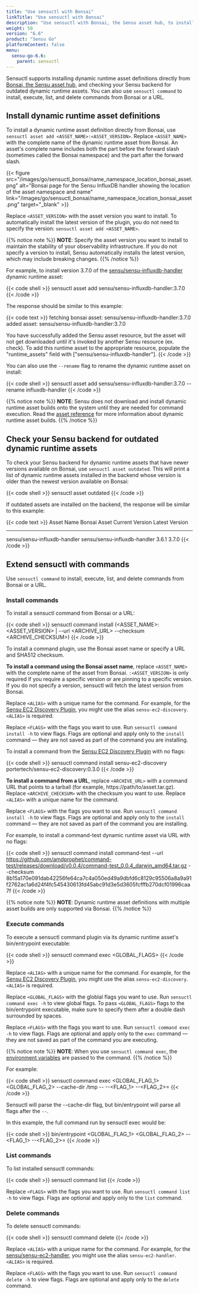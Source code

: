 ```yaml
---
title: "Use sensuctl with Bonsai"
linkTitle: "Use sensuctl with Bonsai"
description: "Use sensuctl with Bonsai, the Sensu asset hub, to install dynamic runtime asset definitions and check for outdated dynamic runtime assets."
weight: 50
version: "6.6"
product: "Sensu Go"
platformContent: false 
menu:
  sensu-go-6.6:
    parent: sensuctl
---
```


Sensuctl supports installing dynamic runtime asset definitions directly from [Bonsai, the Sensu asset hub][1], and checking your Sensu backend for outdated dynamic runtime assets.
You can also use `sensuctl command` to install, execute, list, and delete commands from Bonsai or a URL.

## Install dynamic runtime asset definitions

To install a dynamic runtime asset definition directly from Bonsai, use `sensuctl asset add <ASSET_NAME>:<ASSET_VERSION>`.
Replace `<ASSET_NAME>` with the complete name of the dynamic runtime asset from Bonsai.
An asset's complete name includes both the part before the forward slash (sometimes called the Bonsai namespace) and the part after the forward slash.

{{< figure src="/images/go/sensuctl_bonsai/name_namespace_location_bonsai_asset.png" alt="Bonsai page for the Sensu InfluxDB handler showing the location of the asset namespace and name" link="/images/go/sensuctl_bonsai/name_namespace_location_bonsai_asset.png" target="_blank" >}}

Replace `<ASSET_VERSION>` with the asset version you want to install.
To automatically install the latest version of the plugin, you do not need to specify the version: `sensuctl asset add <ASSET_NAME>`.

{{% notice note %}}
**NOTE**: Specify the asset version you want to install to maintain the stability of your observability infrastructure.
If you do not specify a version to install, Sensu automatically installs the latest version, which may include breaking changes.
{{% /notice %}}

For example, to install version 3.7.0 of the [sensu/sensu-influxdb-handler][4] dynamic runtime asset:

{{< code shell >}}
sensuctl asset add sensu/sensu-influxdb-handler:3.7.0
{{< /code >}}

The response should be similar to this example:

{{< code text >}}
fetching bonsai asset: sensu/sensu-influxdb-handler:3.7.0
added asset: sensu/sensu-influxdb-handler:3.7.0

You have successfully added the Sensu asset resource, but the asset will not get downloaded until
it's invoked by another Sensu resource (ex. check). To add this runtime asset to the appropriate
resource, populate the "runtime_assets" field with ["sensu/sensu-influxdb-handler"].
{{< /code >}}

You can also use the `--rename` flag to rename the dynamic runtime asset on install:

{{< code shell >}}
sensuctl asset add sensu/sensu-influxdb-handler:3.7.0 --rename influxdb-handler
{{< /code >}}

{{% notice note %}}
**NOTE**: Sensu does not download and install dynamic runtime asset builds onto the system until they are needed for command execution.
Read the [asset reference](../../plugins/assets#dynamic-runtime-asset-builds) for more information about dynamic runtime asset builds.
{{% /notice %}}

## Check your Sensu backend for outdated dynamic runtime assets

To check your Sensu backend for dynamic runtime assets that have newer versions available on Bonsai, use `sensuctl asset outdated`.
This will print a list of dynamic runtime assets installed in the backend whose version is older than the newest version available on Bonsai:

{{< code shell >}}
sensuctl asset outdated
{{< /code >}}

If outdated assets are installed on the backend, the response will be similar to this example:

{{< code text >}}
          Asset Name                  Bonsai Asset          Current Version  Latest Version
----------------------------  ----------------------------  ---------------  --------------
sensu/sensu-influxdb-handler  sensu/sensu-influxdb-handler       3.6.1            3.7.0
{{< /code >}}

## Extend sensuctl with commands

Use `sensuctl command` to install, execute, list, and delete commands from Bonsai or a URL.

### Install commands

To install a sensuctl command from Bonsai or a URL:

{{< code shell >}}
sensuctl command install <ALIAS> (<ASSET_NAME>:<ASSET_VERSION> | --url <ARCHIVE_URL> --checksum <ARCHIVE_CHECKSUM>) <FLAGS>
{{< /code >}}

To install a command plugin, use the Bonsai asset name or specify a URL and SHA512 checksum.

**To install a command using the Bonsai asset name**, replace `<ASSET_NAME>` with the complete name of the asset from Bonsai.
`:<ASSET_VERSION>` is only required if you require a specific version or are pinning to a specific version.
If you do not specify a version, sensuctl will fetch the latest version from Bonsai.

Replace `<ALIAS>` with a unique name for the command.
For example, for the [Sensu EC2 Discovery Plugin][3], you might use the alias `sensu-ec2-discovery`. 
`<ALIAS>` is required.

Replace `<FLAGS>` with the flags you want to use.
Run `sensuctl command install -h` to view flags.
Flags are optional and apply only to the `install` command &mdash; they are not saved as part of the command you are installing.

To install a command from the [Sensu EC2 Discovery Plugin][3] with no flags:

{{< code shell >}}
sensuctl command install sensu-ec2-discovery portertech/sensu-ec2-discovery:0.3.0
{{< /code >}}

**To install a command from a URL**, replace `<ARCHIVE_URL>` with a command URL that points to a tarball (for example, https://path/to/asset.tar.gz).
Replace `<ARCHIVE_CHECKSUM>` with the checksum you want to use.
Replace `<ALIAS>` with a unique name for the command.

Replace `<FLAGS>` with the flags you want to use.
Run `sensuctl command install -h` to view flags.
Flags are optional and apply only to the `install` command &mdash; they are not saved as part of the command you are installing.

For example, to install a command-test dynamic runtime asset via URL with no flags:

{{< code shell >}}
sensuctl command install command-test --url https://github.com/amdprophet/command-test/releases/download/v0.0.4/command-test_0.0.4_darwin_amd64.tar.gz --checksum 8b15a170e091dab42256fe64ca7c4a050ed49a9dbfd6c8129c95506a8a9a91f2762ac1a6d24f4fc545430613fd45abc91d3e5d3605fcfffb270dcf01996caa7f
{{< /code >}}

{{% notice note %}}
**NOTE**: Dynamic runtime asset definitions with multiple asset builds are only supported via Bonsai.
{{% /notice %}}

### Execute commands

To execute a sensuctl command plugin via its dynamic runtime asset's bin/entrypoint executable:

{{< code shell >}}
sensuctl command exec <ALIAS> <GLOBAL_FLAGS> <FLAGS>
{{< /code >}}

Replace `<ALIAS>` with a unique name for the command.
For example, for the [Sensu EC2 Discovery Plugin][3], you might use the alias `sensu-ec2-discovery`. 
`<ALIAS>` is required.

Replace `<GLOBAL_FLAGS>` with the globlal flags you want to use.
Run `sensuctl command exec -h` to view global flags.
To pass `<GLOBAL_FLAGS>` flags to the bin/entrypoint executable, make sure to specify them after a double dash surrounded by spaces.

Replace `<FLAGS>` with the flags you want to use.
Run `sensuctl command exec -h` to view flags.
Flags are optional and apply only to the `exec` command &mdash; they are not saved as part of the command you are executing.

{{% notice note %}}
**NOTE**: When you use `sensuctl command exec`, the [environment variables](../environment-variables) are passed to the command.
{{% /notice %}}

For example:

{{< code shell >}}
sensuctl command exec <COMMAND> <GLOBAL_FLAG_1> <GLOBAL_FLAG_2> --cache-dir /tmp -- --<FLAG_1> --<FLAG_2>=<value>
{{< /code >}}

Sensuctl will parse the --cache-dir flag, but bin/entrypoint will parse all flags after the ` -- `.

In this example, the full command run by sensuctl exec would be:

{{< code shell >}}
bin/entrypoint <GLOBAL_FLAG_1> <GLOBAL_FLAG_2> --<FLAG_1> --<FLAG_2>=<value>
{{< /code >}}

### List commands

To list installed sensuctl commands: 

{{< code shell >}}
sensuctl command list <FLAGS>
{{< /code >}}

Replace `<FLAGS>` with the flags you want to use.
Run `sensuctl command list -h` to view flags.
Flags are optional and apply only to the `list` command.

### Delete commands

To delete sensuctl commands:

{{< code shell >}}
sensuctl command delete <ALIAS> <FLAGS>
{{< /code >}}

Replace `<ALIAS>` with a unique name for the command.
For example, for the [sensu/sensu-ec2-handler][3], you might use the alias `sensu-ec2-handler`. 
`<ALIAS>` is required.

Replace `<FLAGS>` with the flags you want to use.
Run `sensuctl command delete -h` to view flags.
Flags are optional and apply only to the `delete` command.


[1]: https://bonsai.sensu.io/
[3]: https://bonsai.sensu.io/assets/sensu/sensu-ec2-handler
[4]: https://bonsai.sensu.io/assets/sensu/sensu-influxdb-handler
